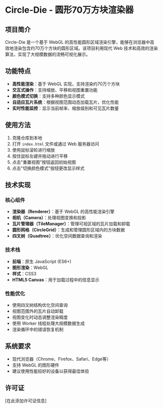 # Circle-Die - 圆形70万方块渲染器

## 项目简介

Circle-Die 是一个基于 WebGL 的高性能圆形区域渲染引擎，能够在浏览器中高效地渲染包含约70万个方块的圆形区域。该项目利用现代 Web 技术和高效的渲染算法，实现了大规模数据的流畅可视化展示。

## 功能特点

- **高性能渲染**：基于 WebGL 实现，支持渲染约70万个方块
- **交互式操作**：支持缩放、平移和视图重置功能
- **颜色模式切换**：支持多种颜色显示模式
- **自适应瓦片系统**：根据视图范围动态加载瓦片，优化性能
- **实时性能监控**：显示当前帧率、缩放级别和可见瓦片数量

## 使用方法

1. 克隆仓库到本地
2. 打开 `index.html` 文件或通过 Web 服务器访问
3. 使用鼠标滚轮进行缩放
4. 按住鼠标左键并拖动进行平移
5. 点击"重置视图"按钮返回初始视图
6. 点击"切换颜色模式"按钮更改显示样式

## 技术实现

### 核心组件

- **渲染器（Renderer）**：基于 WebGL 的高性能渲染引擎
- **相机（Camera）**：处理视图变换和投影
- **瓦片管理器（TileManager）**：管理可视区域的瓦片加载和卸载
- **圆形网格（CircleGrid）**：生成和管理圆形区域内的方块数据
- **四叉树（Quadtree）**：优化空间数据查询和渲染

### 技术栈

- **前端**：原生 JavaScript (ES6+)
- **图形渲染**：WebGL
- **样式**：CSS3
- **HTML5 Canvas**：用于加载过程中的信息显示

### 性能优化

- 使用四叉树结构优化空间查询
- 视图范围外的瓦片自动卸载
- 视图变化时动态调整渲染精度
- 使用 Worker 线程处理大规模数据生成
- 渲染循环中的错误恢复机制

## 系统要求

- 现代浏览器（Chrome、Firefox、Safari、Edge等）
- 支持 WebGL 的图形硬件
- 建议使用性能较好的设备以获得最佳体验

## 许可证

[在此添加许可证信息] 